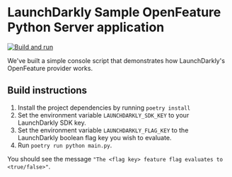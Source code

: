 # LaunchDarkly Sample OpenFeature Python Server application

[![Build and run](https://github.com/launchdarkly/hello-openfeature-python-server/actions/workflows/ci.yml/badge.svg)](https://github.com/launchdarkly/hello-openfeature-python-server/actions/workflows/ci.yml)

We've built a simple console script that demonstrates how LaunchDarkly's OpenFeature provider works.

## Build instructions

1. Install the project dependencies by running `poetry install`
2. Set the environment variable `LAUNCHDARKLY_SDK_KEY` to your LaunchDarkly SDK key.
3. Set the environment variable `LAUNCHDARKLY_FLAG_KEY` to the LaunchDarkly boolean flag key you wish to evaluate.
4. Run `poetry run python main.py`.

You should see the message `"The <flag key> feature flag evaluates to <true/false>"`.
